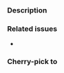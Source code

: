 ### Description
<!-- What does your PR change? -->

### Related issues
<!-- Type "Fixes #123" to automatically close that issue, when this PR is merged -->
- 

### Cherry-pick to
<!-- Leave empty, if you don't know. For master-only changes use "none"
- _none_
- 5.12 (old stable)
- 5.13 (current stable)
-->
